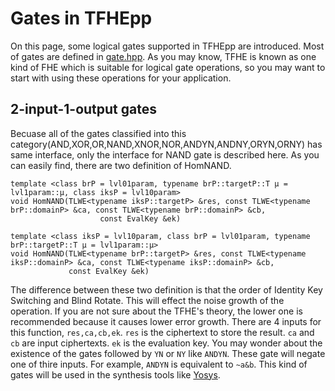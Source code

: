 # Gates in TFHEpp

On this page, some logical gates supported in TFHEpp are introduced. Most of gates are defined in [gate.hpp](../include/gate.hpp). 
As you may know, TFHE is known as one kind of FHE which is suitable for logical gate operations, so you may want to start with using these operations for your application. 

## 2-input-1-output gates

Becuase all of the gates classified into this category(AND,XOR,OR,NAND,XNOR,NOR,ANDYN,ANDNY,ORYN,ORNY) has same interface, only the interface for NAND gate is described here. 
As you can easily find, there are two definition of HomNAND. 

```
template <class brP = lvl01param, typename brP::targetP::T μ = lvl1param::μ, class iksP = lvl10param>
void HomNAND(TLWE<typename iksP::targetP> &res, const TLWE<typename brP::domainP> &ca, const TLWE<typename brP::domainP> &cb,
                    const EvalKey &ek)

template <class iksP = lvl10param, class brP = lvl01param, typename brP::targetP::T μ = lvl1param::μ>
void HomNAND(TLWE<typename brP::targetP> &res, const TLWE<typename iksP::domainP> &ca, const TLWE<typename iksP::domainP> &cb,
             const EvalKey &ek)
```

The difference between these two definition is that the order of Identity Key Switching and Blind Rotate. This will effect the noise growth of the operation. If you are not sure about the TFHE's theory, the lower one is recommended because it causes lower error growth. 
There are 4 inputs for this function, `res,ca,cb,ek`. 
`res` is  the ciphertext to store the result. `ca` and `cb` are input ciphertexts. `ek` is the evaluation key. 
You may wonder about the existence of the gates followed by `YN` or `NY` like `ANDYN`. These gate will negate one of thire inputs. For example, `ANDYN` is equivalent to `~a&b`. This kind of gates will be used in the synthesis tools like [Yosys](https://github.com/YosysHQ/yosys). 